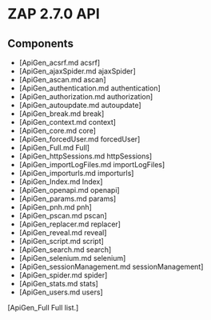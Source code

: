 # ZAP 2.7.0 API
## Components
  * [ApiGen_acsrf.md acsrf]
  * [ApiGen_ajaxSpider.md ajaxSpider]
  * [ApiGen_ascan.md ascan]
  * [ApiGen_authentication.md authentication]
  * [ApiGen_authorization.md authorization]
  * [ApiGen_autoupdate.md autoupdate]
  * [ApiGen_break.md break]
  * [ApiGen_context.md context]
  * [ApiGen_core.md core]
  * [ApiGen_forcedUser.md forcedUser]
  * [ApiGen_Full.md Full]
  * [ApiGen_httpSessions.md httpSessions]
  * [ApiGen_importLogFiles.md importLogFiles]
  * [ApiGen_importurls.md importurls]
  * [ApiGen_Index.md Index]
  * [ApiGen_openapi.md openapi]
  * [ApiGen_params.md params]
  * [ApiGen_pnh.md pnh]
  * [ApiGen_pscan.md pscan]
  * [ApiGen_replacer.md replacer]
  * [ApiGen_reveal.md reveal]
  * [ApiGen_script.md script]
  * [ApiGen_search.md search]
  * [ApiGen_selenium.md selenium]
  * [ApiGen_sessionManagement.md sessionManagement]
  * [ApiGen_spider.md spider]
  * [ApiGen_stats.md stats]
  * [ApiGen_users.md users]


[ApiGen_Full Full list.]

